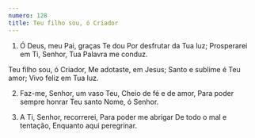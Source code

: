 ```yaml
---
numero: 128
title: Teu filho sou, ó Criador
---
```

1. Ó Deus, meu Pai, graças Te dou
Por desfrutar da Tua luz;
Prosperarei em Ti, Senhor,
Tua Palavra me conduz.

Teu filho sou, ó Criador,
Me adotaste, em Jesus;
Santo e sublime é Teu amor;
Vivo feliz em Tua luz.

2. Faz-me, Senhor, um vaso Teu,
Cheio de fé e de amor,
Para poder sempre honrar
Teu santo Nome, ó Senhor.

3. A Ti, Senhor, recorrerei,
Para poder me abrigar
De todo o mal e tentação,
Enquanto aqui peregrinar.
